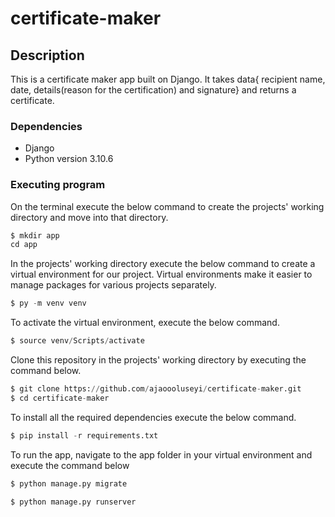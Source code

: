 # certificate-maker

## Description
This is a certificate maker app  built on Django. It takes data{ recipient name, date, details(reason for the certification) and signature} and 
returns a certificate. 

### Dependencies

* Django
* Python version 3.10.6


### Executing program

On the terminal execute the below command to create the projects' working directory and move into that directory.

 
```python
$ mkdir app
cd app
```

In the projects' working directory execute the below command to create a virtual environment for our project. Virtual environments make it easier to manage packages for various projects separately.

 
```python
$ py -m venv venv
```

To activate the virtual environment, execute the below command.

```python
$ source venv/Scripts/activate
```
Clone this repository in the projects' working directory by executing the command below.

```python
$ git clone https://github.com/ajaoooluseyi/certificate-maker.git
$ cd certificate-maker

```

To install all the required dependencies execute the below command.

```python
$ pip install -r requirements.txt
```

To run the app, navigate to the app folder in your virtual environment and execute the command below
```python
$ python manage.py migrate

$ python manage.py runserver
```
